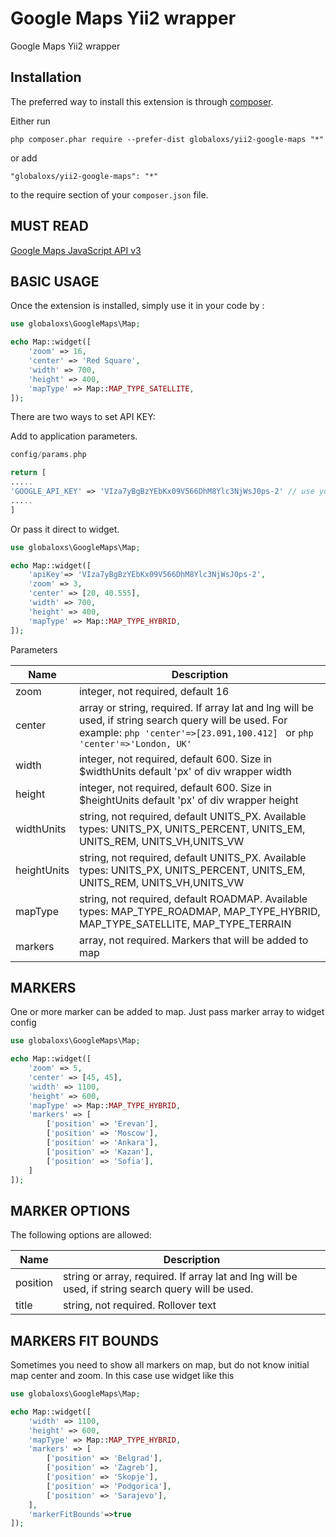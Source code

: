 Google Maps Yii2 wrapper
========================
Google Maps Yii2 wrapper

Installation
------------

The preferred way to install this extension is through [composer](http://getcomposer.org/download/).

Either run

```
php composer.phar require --prefer-dist globaloxs/yii2-google-maps "*"
```

or add

```
"globaloxs/yii2-google-maps": "*"
```

to the require section of your `composer.json` file.


MUST READ
-----
[Google Maps JavaScript API v3](https://developers.google.com/maps/documentation/javascript/reference)

BASIC USAGE
-----
Once the extension is installed, simply use it in your code by  :

```php
use globaloxs\GoogleMaps\Map;

echo Map::widget([
    'zoom' => 16,
    'center' => 'Red Square',
    'width' => 700,
    'height' => 400,
    'mapType' => Map::MAP_TYPE_SATELLITE,
]);
```

There are two ways to set API KEY:

Add to application parameters.
```php
config/params.php

return [
.....
'GOOGLE_API_KEY' => 'VIza7yBgBzYEbKx09V566DhM8Ylc3NjWsJ0ps-2' // use your own api key
.....
]
```
Or pass it direct to widget. 

```php
use globaloxs\GoogleMaps\Map;

echo Map::widget([
    'apiKey'=> 'VIza7yBgBzYEbKx09V566DhM8Ylc3NjWsJ0ps-2',
    'zoom' => 3,
    'center' => [20, 40.555],
    'width' => 700,
    'height' => 400,
    'mapType' => Map::MAP_TYPE_HYBRID,
]);
```

Parameters

| Name  | Description |
| ------------- | ------------- |
| zoom  | integer, not required, default 16 |
| center  | array or string, required. If array lat and lng will be used, if string search query will be used. For example: ```php 'center'=>[23.091,100.412] ``` or ```php 'center'=>'London, UK' ``` |
| width | integer, not required, default 600. Size in $widthUnits  default 'px' of div wrapper width |
| height | integer, not required, default 600. Size in $heightUnits default 'px' of div wrapper height |
| widthUnits | string, not required, default UNITS_PX. Available types: UNITS_PX, UNITS_PERCENT, UNITS_EM, UNITS_REM, UNITS_VH,UNITS_VW  |
| heightUnits | string, not required, default UNITS_PX. Available types: UNITS_PX, UNITS_PERCENT, UNITS_EM, UNITS_REM, UNITS_VH,UNITS_VW  |
| mapType | string, not required, default ROADMAP. Available types: MAP_TYPE_ROADMAP, MAP_TYPE_HYBRID, MAP_TYPE_SATELLITE, MAP_TYPE_TERRAIN |
| markers | array, not required. Markers that will be added to map|

MARKERS
-----

One or more marker can be added to map. Just pass marker array to widget config

```php
use globaloxs\GoogleMaps\Map;

echo Map::widget([
    'zoom' => 5,
    'center' => [45, 45],
    'width' => 1100,
    'height' => 600,
    'mapType' => Map::MAP_TYPE_HYBRID,
    'markers' => [
        ['position' => 'Erevan'],
        ['position' => 'Moscow'],
        ['position' => 'Ankara'],
        ['position' => 'Kazan'],
        ['position' => 'Sofia'],
    ]
]);
````

MARKER OPTIONS
-----

The following options are allowed: 

| Name  | Description |
| ------------- | ------------- |
| position  | string or array, required. If array lat and lng will be used, if string search query will be used. |
| title  | string, not required. Rollover text |

MARKERS FIT BOUNDS
-----

Sometimes you need to show all markers on map, but do not know initial map center and zoom. In this case use widget like this

```php
use globaloxs\GoogleMaps\Map;

echo Map::widget([
    'width' => 1100,
    'height' => 600,
    'mapType' => Map::MAP_TYPE_HYBRID,
    'markers' => [
        ['position' => 'Belgrad'],
        ['position' => 'Zagreb'],
        ['position' => 'Skopje'],
        ['position' => 'Podgorica'],
        ['position' => 'Sarajevo'],
    ],
    'markerFitBounds'=>true
]);
